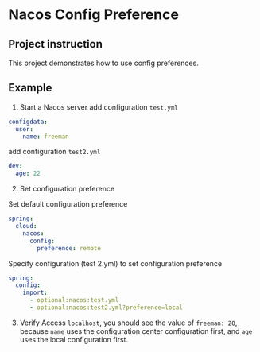 # Nacos Config Preference

## Project instruction

This project demonstrates how to use config preferences.

## Example

1. Start a Nacos server
add configuration `test.yml`
```yaml
configdata:
  user:
    name: freeman
```

add configuration `test2.yml`
```yaml
dev:
  age: 22
```

2. Set configuration preference

Set default configuration preference
```yaml
spring:
  cloud:
    nacos:
      config:
        preference: remote
```

Specify configuration (test 2.yml) to set configuration preference
```yaml
spring:
  config:
    import:
      - optional:nacos:test.yml
      - optional:nacos:test2.yml?preference=local
```

3. Verify 
Access `localhost`, you should see the value of `freeman: 20`, because `name` uses the configuration center configuration first, and `age` uses the local configuration first.